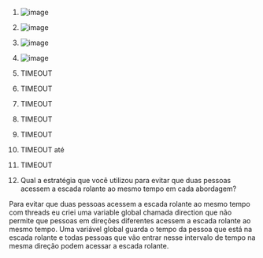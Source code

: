 1) ![image](https://github.com/gabrielyin/so-aws/assets/70323043/14b8116c-9157-4ebc-af81-5d343d5602bc)
2) ![image](https://github.com/gabrielyin/so-aws/assets/70323043/20c217fb-6c7c-485d-a274-cc417da3a5c5)
3) ![image](https://github.com/gabrielyin/so-aws/assets/70323043/afdae69c-0d56-4a90-b0ef-c341293ddbf5)
4) ![image](https://github.com/gabrielyin/so-aws/assets/70323043/3d66c499-1307-490d-9316-cfb32a5d0bb3)
5) TIMEOUT
6) TIMEOUT
7) TIMEOUT
8) TIMEOUT
9) TIMEOUT
10) TIMEOUT
até
58) TIMEOUT

1) Qual a estratégia que você utilizou para evitar que duas pessoas acessem a escada rolante ao mesmo tempo em cada abordagem?

Para evitar que duas pessoas acessem a escada rolante ao mesmo tempo com threads eu criei uma variable global chamada direction que não permite que pessoas em direções diferentes acessem a escada rolante ao mesmo tempo. Uma variável global guarda o tempo da pessoa que está na escada rolante e todas pessoas que vão entrar nesse intervalo de tempo na mesma direção podem acessar a escada rolante.
